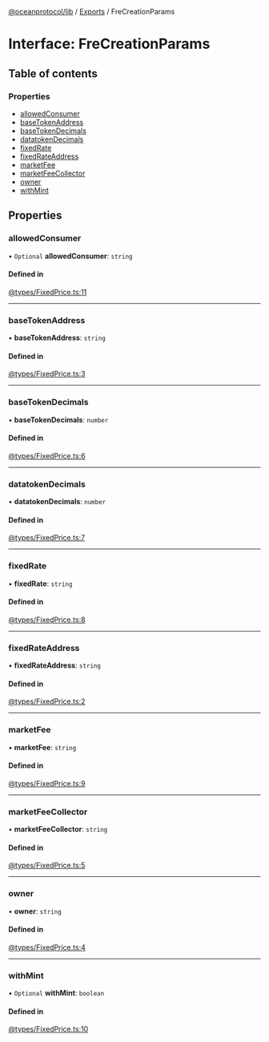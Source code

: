 [@oceanprotocol/lib](../README.md) / [Exports](../modules.md) / FreCreationParams

# Interface: FreCreationParams

## Table of contents

### Properties

- [allowedConsumer](FreCreationParams.md#allowedconsumer)
- [baseTokenAddress](FreCreationParams.md#basetokenaddress)
- [baseTokenDecimals](FreCreationParams.md#basetokendecimals)
- [datatokenDecimals](FreCreationParams.md#datatokendecimals)
- [fixedRate](FreCreationParams.md#fixedrate)
- [fixedRateAddress](FreCreationParams.md#fixedrateaddress)
- [marketFee](FreCreationParams.md#marketfee)
- [marketFeeCollector](FreCreationParams.md#marketfeecollector)
- [owner](FreCreationParams.md#owner)
- [withMint](FreCreationParams.md#withmint)

## Properties

### allowedConsumer

• `Optional` **allowedConsumer**: `string`

#### Defined in

[@types/FixedPrice.ts:11](https://github.com/oceanprotocol/ocean.js/blob/4f5a8cee/src/@types/FixedPrice.ts#L11)

___

### baseTokenAddress

• **baseTokenAddress**: `string`

#### Defined in

[@types/FixedPrice.ts:3](https://github.com/oceanprotocol/ocean.js/blob/4f5a8cee/src/@types/FixedPrice.ts#L3)

___

### baseTokenDecimals

• **baseTokenDecimals**: `number`

#### Defined in

[@types/FixedPrice.ts:6](https://github.com/oceanprotocol/ocean.js/blob/4f5a8cee/src/@types/FixedPrice.ts#L6)

___

### datatokenDecimals

• **datatokenDecimals**: `number`

#### Defined in

[@types/FixedPrice.ts:7](https://github.com/oceanprotocol/ocean.js/blob/4f5a8cee/src/@types/FixedPrice.ts#L7)

___

### fixedRate

• **fixedRate**: `string`

#### Defined in

[@types/FixedPrice.ts:8](https://github.com/oceanprotocol/ocean.js/blob/4f5a8cee/src/@types/FixedPrice.ts#L8)

___

### fixedRateAddress

• **fixedRateAddress**: `string`

#### Defined in

[@types/FixedPrice.ts:2](https://github.com/oceanprotocol/ocean.js/blob/4f5a8cee/src/@types/FixedPrice.ts#L2)

___

### marketFee

• **marketFee**: `string`

#### Defined in

[@types/FixedPrice.ts:9](https://github.com/oceanprotocol/ocean.js/blob/4f5a8cee/src/@types/FixedPrice.ts#L9)

___

### marketFeeCollector

• **marketFeeCollector**: `string`

#### Defined in

[@types/FixedPrice.ts:5](https://github.com/oceanprotocol/ocean.js/blob/4f5a8cee/src/@types/FixedPrice.ts#L5)

___

### owner

• **owner**: `string`

#### Defined in

[@types/FixedPrice.ts:4](https://github.com/oceanprotocol/ocean.js/blob/4f5a8cee/src/@types/FixedPrice.ts#L4)

___

### withMint

• `Optional` **withMint**: `boolean`

#### Defined in

[@types/FixedPrice.ts:10](https://github.com/oceanprotocol/ocean.js/blob/4f5a8cee/src/@types/FixedPrice.ts#L10)
